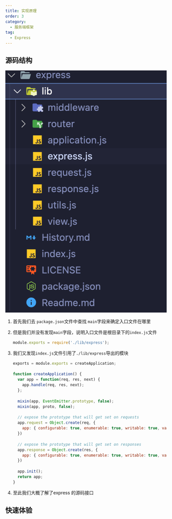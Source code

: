 ```yaml
---
title: 实现原理
order: 3
category:
  - 服务端框架
tag:
  - Express
---
```


## 源码结构

![image-20240322140145760](https://raw.githubusercontent.com/GodX-18/picBed/main/image-20240322140145760.png)

1. 首先我们去 `package.json`文件中查找 `main`字段来确定入口文件在哪里

2. 但是我们并没有发现`main`字段，说明入口文件是根目录下的`index.js`文件

   ```js
   module.exports = require('./lib/express');
   ```

3. 我们又发现`index.js`文件引用了`./lib/express`导出的模块

   ```js
   exports = module.exports = createApplication;
   
   function createApplication() {
     var app = function(req, res, next) {
       app.handle(req, res, next);
     };
   
     mixin(app, EventEmitter.prototype, false);
     mixin(app, proto, false);
   
     // expose the prototype that will get set on requests
     app.request = Object.create(req, {
       app: { configurable: true, enumerable: true, writable: true, value: app }
     })
   
     // expose the prototype that will get set on responses
     app.response = Object.create(res, {
       app: { configurable: true, enumerable: true, writable: true, value: app }
     })
   
     app.init();
     return app;
   }
   ```

4. 至此我们大概了解了express 的源码接口

## 快速体验

